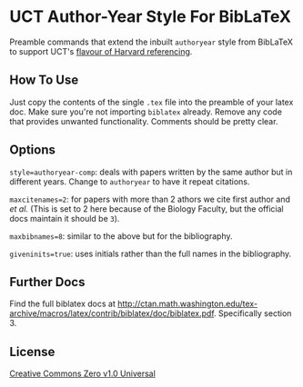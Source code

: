 # UCT Author-Year Style For BibLaTeX

Preamble commands that extend the inbuilt `authoryear` style from BibLaTeX to support UCT's [flavour of Harvard referencing](http://www.lib.uct.ac.za/sites/default/files/image_tool/images/516/documents/UCT_Author_Date_referencing_2016.pdf). 

## How To Use
Just copy the contents of the single `.tex` file into the preamble of your latex doc. Make sure you're not importing `biblatex` already. Remove any code that provides unwanted functionality. Comments should be pretty clear.

## Options
`style=authoryear-comp`: deals with papers written by the same author but in different years. Change to `authoryear` to have it repeat citations.

`maxcitenames=2`: for papers with more than 2 athors we cite first author and *et al.* (This is set to 2 here because of the Biology Faculty, but the official docs maintain it should be `3`).

`maxbibnames=8`: similar to the above but for the bibliography.

`giveninits=true`: uses initials rather than the full names in the bibliography.

## Further Docs

Find the full biblatex docs at http://ctan.math.washington.edu/tex-archive/macros/latex/contrib/biblatex/doc/biblatex.pdf. Specifically section 3.

## License

[Creative Commons Zero v1.0 Universal](https://choosealicense.com/licenses/cc0-1.0/)
